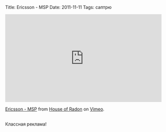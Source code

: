 Title: Ericsson - MSP
Date: 2011-11-11
Tags: саптрю

<div class="text"><iframe src="http://player.vimeo.com/video/31437906?title=0&amp;byline=0&amp;portrait=0" width="500" height="281" frameborder="0" webkitallowfullscreen="webkitallowfullscreen" allowfullscreen="allowfullscreen"></iframe><p><a href="http://vimeo.com/31437906">Ericsson - MSP</a> from <a href="http://vimeo.com/houseofradon">House of Radon</a> on <a href="http://vimeo.com">Vimeo</a>.</p><br />
Классная реклама!</div>